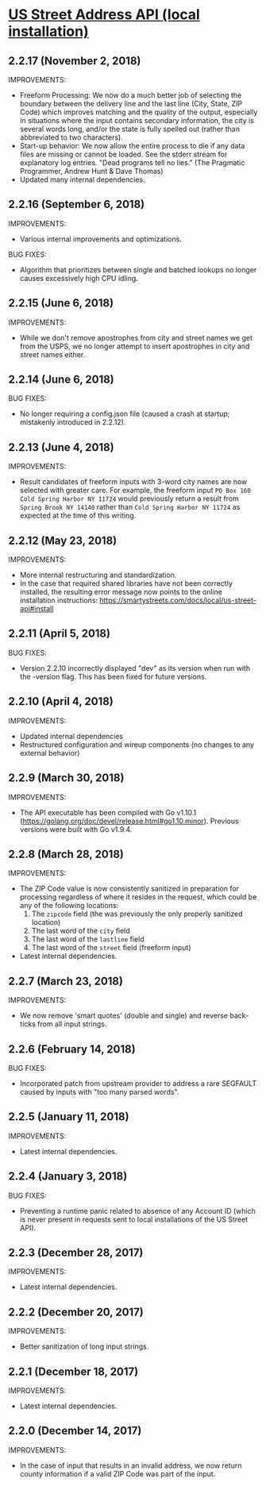 # [US Street Address API (local installation)](https://smartystreets.com/docs/local/us-street-api)


## 2.2.17 (November 2, 2018)

IMPROVEMENTS:

- Freeform Processing: We now do a much better job of selecting the boundary between the delivery line and the last line (City, State, ZIP Code) which improves matching and the quality of the output, especially in situations where the input contains secondary information, the city is several words long, and/or the state is fully spelled out (rather than abbreviated to two characters).
- Start-up behavior: We now allow the entire process to die if any data files are missing or cannot be loaded. See the stderr stream for explanatory log entries. "Dead programs tell no lies." (The Pragmatic Programmer, Andrew Hunt & Dave Thomas)
- Updated many internal dependencies.


## 2.2.16 (September 6, 2018)

IMPROVEMENTS:

- Various internal improvements and optimizations.

BUG FIXES:

- Algorithm that prioritizes between single and batched lookups no longer causes excessively high CPU idling.


## 2.2.15 (June 6, 2018)

IMPROVEMENTS:

- While we don't remove apostrophes from city and street names we get from the USPS, we no longer attempt to insert apostrophes in city and street names either.


## 2.2.14 (June 6, 2018)

BUG FIXES:

- No longer requiring a config.json file (caused a crash at startup; mistakenly introduced in 2.2.12).


## 2.2.13 (June 4, 2018)

IMPROVEMENTS:

- Result candidates of freeform inputs with 3-word city names are now selected with greater care. For example, the freeform input `PO Box 160 Cold Spring Harbor NY 11724` would previously return a result from `Spring Brook NY 14140` rather than `Cold Spring Harbor NY 11724` as expected at the time of this writing.


## 2.2.12 (May 23, 2018)

IMPROVEMENTS:

- More internal restructuring and standardization.
- In the case that required shared libraries have not been correctly installed, the resulting error message now points to the online installation instructions: https://smartystreets.com/docs/local/us-street-api#install


## 2.2.11 (April 5, 2018)

BUG FIXES:
    
- Version 2.2.10 incorrectly displayed "dev" as its version when run with the -version flag. This has been fixed for future versions.


## 2.2.10 (April 4, 2018)

IMPROVEMENTS:

- Updated internal dependencies
- Restructured configuration and wireup components (no changes to any external behavior)


## 2.2.9 (March 30, 2018)

IMPROVEMENTS:

- The API executable has been compiled with Go v1.10.1 (https://golang.org/doc/devel/release.html#go1.10.minor). Previous versions were built with Go v1.9.4.


## 2.2.8 (March 28, 2018)

IMPROVEMENTS:

- The ZIP Code value is now consistently sanitized in preparation for processing regardless of where it resides in the request, which could be any of the following locations:
	1. The `zipcode` field (the was previously the only properly sanitized location)
	2. The last word of the `city` field
	3. The last word of the `lastline` field
	4. The last word of the `street` field (freeform input)
- Latest internal dependencies.


## 2.2.7 (March 23, 2018)

IMPROVEMENTS:

- We now remove 'smart quotes' (double and single) and reverse back-ticks from all input strings.

## 2.2.6 (February 14, 2018)

BUG FIXES:

- Incorporated patch from upstream provider to address a rare SEGFAULT caused by inputs with "too many parsed words".


## 2.2.5 (January 11, 2018)

IMPROVEMENTS:

- Latest internal dependencies.


## 2.2.4 (January 3, 2018)

BUG FIXES:

- Preventing a runtime panic related to absence of any Account ID (which is never present in requests sent to local installations of the US Street API).


## 2.2.3 (December 28, 2017)

IMPROVEMENTS:

- Latest internal dependencies.


## 2.2.2 (December 20, 2017)

IMPROVEMENTS:

- Better sanitization of long input strings.


## 2.2.1 (December 18, 2017)

IMPROVEMENTS:

- Latest internal dependencies.


## 2.2.0 (December 14, 2017)

IMPROVEMENTS:

- In the case of input that results in an invalid address, we now return county information if a valid ZIP Code was part of the input.
